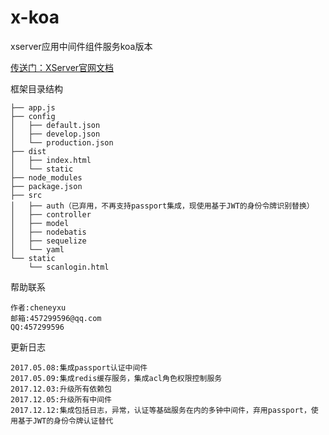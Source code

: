 # x-koa
xserver应用中间件组件服务koa版本

[传送门：XServer官网文档](http://xserver.top)

框架目录结构
>
	├── app.js
	├── config
	│   ├── default.json
	│   ├── develop.json
	│   └── production.json
	├── dist
	│   ├── index.html
	│   └── static
	├── node_modules
	├── package.json
	├── src
	│   ├── auth（已弃用，不再支持passport集成，现使用基于JWT的身份令牌识别替换）
	│   ├── controller
	│   ├── model
	│   ├── nodebatis
	│   ├── sequelize
	│   └── yaml
	└── static
	    └── scanlogin.html

帮助联系
>
	作者:cheneyxu
	邮箱:457299596@qq.com
	QQ:457299596

更新日志
>
	2017.05.08:集成passport认证中间件
	2017.05.09:集成redis缓存服务，集成acl角色权限控制服务
	2017.12.03:升级所有依赖包
	2017.12.05:升级所有中间件
	2017.12.12:集成包括日志，异常，认证等基础服务在内的多钟中间件，弃用passport，使用基于JWT的身份令牌认证替代

	